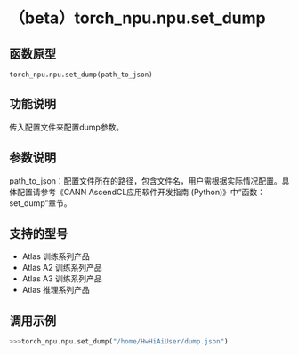 # （beta）torch_npu.npu.set_dump

## 函数原型

```
torch_npu.npu.set_dump(path_to_json)
```

## 功能说明

传入配置文件来配置dump参数。

## 参数说明

path_to_json：配置文件所在的路径，包含文件名，用户需根据实际情况配置。具体配置请参考《CANN  AscendCL应用软件开发指南 (Python)》中“函数：set_dump”章节。

## 支持的型号

- <term>Atlas 训练系列产品</term>
- <term>Atlas A2 训练系列产品</term>
- <term>Atlas A3 训练系列产品</term>
- <term>Atlas 推理系列产品</term>

## 调用示例

```python
>>>torch_npu.npu.set_dump("/home/HwHiAiUser/dump.json")
```


